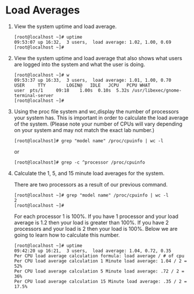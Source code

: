 Load Averages
======

1. View the system uptime and load average.

       [root@localhost ~]# uptime
       09:53:07 up 16:32,  3 users,  load average: 1.02, 1.00, 0.69
       [root@localhost ~]# 

2. View the system uptime and load average that also shows what users are 
   logged into the system and what the user is doing.

       [root@localhost ~]# w
       09:53:37 up 16:33,  3 users,  load average: 1.01, 1.00, 0.70
       USER     TTY        LOGIN@   IDLE   JCPU   PCPU WHAT
       user  pts/1     09:18    1.00s  0.10s  5.32s /usr/libexec/gnome-terminal-server
       [root@localhost ~]# 

3. Using the proc file system and wc,display the number of processors your system has. 
   This is important in order to calculate the load average of the system. (Please note 
   your number of CPUs will vary depending on your system and may not match the exact lab number.)

       [root@localhost]# grep "model name" /proc/cpuinfo | wc -l
       
      or
      
       [root@localhost]# grep -c ^processor /proc/cpuinfo

4. Calculate the 1, 5, and 15 minute load averages for the system.

   There are two processors as a result of our previous command.

       [root@localhost ~]# grep "model name" /proc/cpuinfo | wc -l
       2
       [root@localhost ~]# 

   For each processor 1 is 100%. If you have 1 processor and your load average is 1.2 then 
   your load is greater than 100%. If you have 2 processors and your load is 2 then your 
   load is 100%. Below we are going to learn how to calculate this number.

       [root@localhost ~]# uptime
       09:42:20 up 16:21,  3 users,  load average: 1.04, 0.72, 0.35
       Per CPU load average calculation formula: load average / # of cpu
       Per CPU load average calculation 1 Minute load average: 1.04 / 2 = 52%
       Per CPU load average calculation 5 Minute load average: .72 / 2 = 36%
       Per CPU load average calculation 15 Minute load average: .35 / 2 = 17.5%
